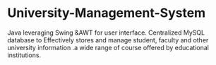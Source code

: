 # University-Management-System
Java leveraging Swing &amp;AWT for user interface. Centralized MySQL database to  Effectively stores and manage student, faculty and other university information .a wide  range of course offered by educational institutions.

